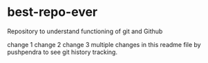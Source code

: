 # best-repo-ever
Repository to understand functioning of git and Github

change 1
change 2
change 3
multiple changes in this readme file by pushpendra to see git history tracking.
